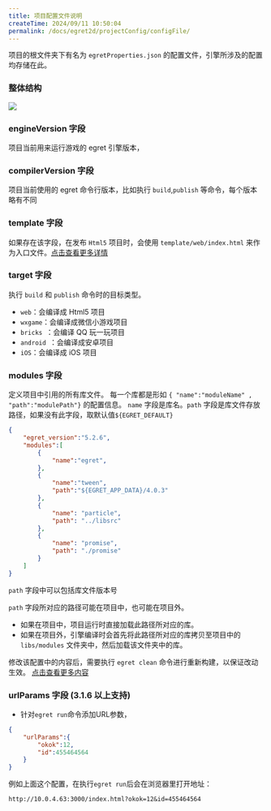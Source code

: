 ```yaml
---
title: 项目配置文件说明
createTime: 2024/09/11 10:50:04
permalink: /docs/egret2d/projectConfig/configFile/
---
```


项目的根文件夹下有名为 `egretProperties.json` 的配置文件，引擎所涉及的配置均存储在此。

### 整体结构

![](./p1.png)

### engineVersion 字段

项目当前用来运行游戏的 egret 引擎版本，

### compilerVersion 字段
项目当前使用的 egret 命令行版本，比如执行 `build`,`publish` 等命令，每个版本略有不同

### template 字段
如果存在该字段，在发布 `Html5` 项目时，会使用 `template/web/index.html` 来作为入口文件。[点击查看更多详情](../tempfile/README.md)

### target 字段
执行 `build` 和 `publish` 命令时的目标类型。

* `web`：会编译成 Html5 项目
* `wxgame`：会编译成微信小游戏项目
* `bricks `：会编译 QQ 玩一玩项目
* `android `：会编译成安卓项目
* `iOS`：会编译成 iOS 项目

### modules 字段
定义项目中引用的所有库文件。
每一个库都是形如 ```{ "name":"moduleName" , "path":"modulePath"}``` 的配置信息。
```name``` 字段是库名。```path``` 字段是库文件存放路径，如果没有此字段，取默认值```${EGRET_DEFAULT}```

``` json
{
	"egret_version":"5.2.6",
	"modules":[
		{
			"name":"egret",
		},
		{
			"name":"tween",
			"path":"${EGRET_APP_DATA}/4.0.3"
		},
		{
			"name": "particle",
			"path": "../libsrc"
		},
		{
			"name": "promise",
			"path": "./promise"
		}
	]
}
```

```path``` 字段中可以包括库文件版本号

```path``` 字段所对应的路径可能在项目中，也可能在项目外。

* 如果在项目中，项目运行时直接加载此路径所对应的库。
* 如果在项目外，引擎编译时会首先将此路径所对应的库拷贝至项目中的 `libs/modules` 文件夹中，然后加载该文件夹中的库。

修改该配置中的内容后，需要执行 `egret clean` 命令进行重新构建，以保证改动生效。
[点击查看更多内容](../modelconfig/README.md)

### urlParams 字段 (3.1.6 以上支持)

* 针对```egret run```命令添加URL参数，

``` json
{
	"urlParams":{
		"okok":12,
		"id":455464564
	}
}
```
例如上面这个配置，在执行`egret run`后会在浏览器里打开地址：

`http://10.0.4.63:3000/index.html?okok=12&id=455464564`
